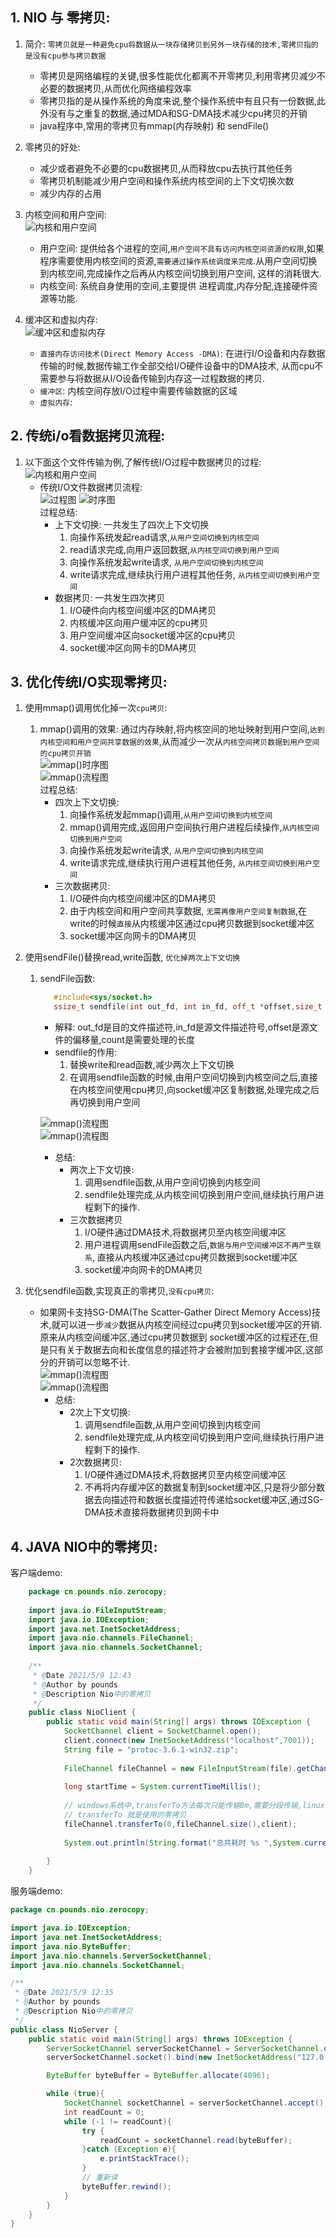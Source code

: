## 1. NIO 与 零拷贝:  
1. 简介: `零拷贝就是一种避免cpu将数据从一块存储拷贝到另外一块存储的技术,零拷贝指的是没有cpu参与拷贝数据`  
   - 零拷贝是网络编程的关键,很多性能优化都离不开零拷贝,利用零拷贝减少不必要的数据拷贝,从而优化网络编程效率  
   - 零拷贝指的是从操作系统的角度来说,整个操作系统中有且只有一份数据,此外没有与之重复的数据,通过MDA和SG-DMA技术减少cpu拷贝的开销
   - java程序中,常用的零拷贝有mmap(内存映射) 和 sendFile()
   
2. 零拷贝的好处:  
   - 减少或者避免不必要的cpu数据拷贝,从而释放cpu去执行其他任务  
   - 零拷贝机制能减少用户空间和操作系统内核空间的上下文切换次数
   - 减少内存的占用  
3. 内核空间和用户空间:  
   ![内核和用户空间](../../_media/chapter13_Netty/2_零拷贝/内核和用户空间.png)  
   - 用户空间: 提供给各个进程的空间,`用户空间不具有访问内核空间资源的权限`,如果程序需要使用内核空间的资源,`需要通过操作系统调度来完成`.从用户空间切换到内核空间,完成操作之后再从内核空间切换到用户空间,
   这样的消耗很大.
   - 内核空间: 系统自身使用的空间,主要提供 进程调度,内存分配,连接硬件资源等功能.  
4. 缓冲区和虚拟内存:  
   ![缓冲区和虚拟内存](../../_media/chapter13_Netty/2_零拷贝/缓冲区和虚拟内存.png)  
   - `直接内存访问技术(Direct Memory Access -DMA)`: 在进行I/O设备和内存数据传输的时候,数据传输工作全部交给I/O硬件设备中的DMA技术,
     从而cpu不需要参与将数据从I/O设备传输到内存这一过程数据的拷贝.  
   - `缓冲区`:  内核空间存放I/O过程中需要传输数据的区域  
   - `虚拟内存`:  
   

## 2. 传统i/o看数据拷贝流程:  
1. 以下面这个文件传输为例,了解传统I/O过程中数据拷贝的过程:  
   ![内核和用户空间](../../_media/chapter13_Netty/2_零拷贝/传统文件传输代码.png)  
   - 传统I/O文件数据拷贝流程:  
     ![过程图](../../_media/chapter13_Netty/2_零拷贝/传统文件传输过程图.png)
     ![时序图](../../_media/chapter13_Netty/2_零拷贝/传统文件传输拷贝流程时序图.png)  
     过程总结:
      - 上下文切换: 一共发生了四次上下文切换
         1. 向操作系统发起read请求,`从用户空间切换到内核空间`  
         2. read请求完成,向用户返回数据,`从内核空间切换到用户空间`  
         3. 向操作系统发起write请求, `从用户空间切换到内核空间`  
         4. write请求完成,继续执行用户进程其他任务, `从内核空间切换到用户空间`  
      - 数据拷贝:  一共发生四次拷贝
         1. I/O硬件向内核空间缓冲区的DMA拷贝
         2. 内核缓冲区向用户缓冲区的cpu拷贝  
         3. 用户空间缓冲区向socket缓冲区的cpu拷贝  
         4. socket缓冲区向网卡的DMA拷贝
   

## 3. 优化传统I/O实现零拷贝:  
1. 使用mmap()调用优化掉一次`cpu拷贝`:  
   1. mmap()调用的效果: 通过内存映射,将内核空间的地址映射到用户空间,`达到内核空间和用户空间共享数据的效果`,从而减少一次从`内核空间拷贝数据到用户空间的cpu拷贝开销`  
      ![mmap()时序图](../../_media/chapter13_Netty/2_零拷贝/mmap.png)  
      ![mmap()流程图](../../_media/chapter13_Netty/2_零拷贝/mmap流程图.png)  
      过程总结:  
      - 四次上下文切换:  
         1. 向操作系统发起mmap()调用,`从用户空间切换到内核空间`
         2. mmap()调用完成,返回用户空间执行用户进程后续操作,`从内核空间切换到用户空间`
         3. 向操作系统发起write请求, `从用户空间切换到内核空间`
         4. write请求完成,继续执行用户进程其他任务, `从内核空间切换到用户空间` 
      - 三次数据拷贝:  
         1. I/O硬件向内核空间缓冲区的DMA拷贝
         2. 由于内核空间和用户空间共享数据, `无需再像用户空间复制数据`,在write的时候`直接`从内核缓冲区通过cpu拷贝数据到socket缓冲区
         4. socket缓冲区向网卡的DMA拷贝
   
2. 使用sendFile()替换read,write函数, `优化掉两次上下文切换`  
   1. sendFile函数: 
      ```c++
         #include<sys/socket.h>
         ssize_t sendfile(int out_fd, int in_fd, off_t *offset,size_t count);
      ```
      - 解释: out_fd是目的文件描述符,in_fd是源文件描述符号,offset是源文件的偏移量,count是需要处理的长度
      - sendfile的作用: 
         1. 替换write和read函数,减少两次上下文切换
         2. 在调用sendfile函数的时候,由用户空间切换到内核空间之后,直接在内核空间使用cpu拷贝,向socket缓冲区复制数据,处理完成之后再切换到用户空间  
      
      ![mmap()流程图](../../_media/chapter13_Netty/2_零拷贝/sendFile.png)   
      ![mmap()流程图](../../_media/chapter13_Netty/2_零拷贝/send.png)   
      - 总结:  
         - 两次上下文切换:  
            1. 调用sendfile函数,从用户空间切换到内核空间  
            2. sendfile处理完成,从内核空间切换到用户空间,继续执行用户进程剩下的操作.
         - 三次数据拷贝
            1. I/O硬件通过DMA技术,将数据拷贝至内核空间缓冲区  
            2. 用户进程调用sendFile函数之后,`数据与用户空间缓冲区不再产生联系`, 直接从内核缓冲区通过cpu拷贝数据到socket缓冲区
            3. socket缓冲向网卡的DMA拷贝  
    
3. 优化sendfile函数,实现真正的零拷贝,`没有cpu拷贝`:  
   - 如果网卡支持SG-DMA(The Scatter-Gather Direct Memory Access)技术,就可以进一步`减少`数据从内核空间经过cpu拷贝到socket缓冲区的开销.原来从内核空间缓冲区,通过cpu拷贝数据到
   socket缓冲区的过程还在,但是只有关于数据去向和长度信息的描述符才会被附加到套接字缓冲区,这部分的开销可以忽略不计.  
     ![mmap()流程图](../../_media/chapter13_Netty/2_零拷贝/真正的零拷贝.png)   
     ![mmap()流程图](../../_media/chapter13_Netty/2_零拷贝/真正的零拷贝过程图-55.png)   
     - 总结:  
        - 2次上下文切换:
            1. 调用sendfile函数,从用户空间切换到内核空间
            2. sendfile处理完成,从内核空间切换到用户空间,继续执行用户进程剩下的操作. 
        - 2次数据拷贝:  
            1. I/O硬件通过DMA技术,将数据拷贝至内核空间缓冲区  
            2. 不再将内存缓冲区的数据复制到socket缓冲区,只是将少部分数据去向描述符和数据长度描述符传递给socket缓冲区,通过SG-DMA技术直接将数据拷贝到网卡中  


## 4. JAVA NIO中的零拷贝:
客户端demo:  
```java
    package cn.pounds.nio.zerocopy;
    
    import java.io.FileInputStream;
    import java.io.IOException;
    import java.net.InetSocketAddress;
    import java.nio.channels.FileChannel;
    import java.nio.channels.SocketChannel;
    
    /**
     * @Date 2021/5/9 12:43
     * @Author by pounds
     * @Description Nio中的零拷贝
     */
    public class NioClient {
        public static void main(String[] args) throws IOException {
            SocketChannel client = SocketChannel.open();
            client.connect(new InetSocketAddress("localhost",7001));
            String file = "protoc-3.6.1-win32.zip";
    
            FileChannel fileChannel = new FileInputStream(file).getChannel();
    
            long startTime = System.currentTimeMillis();
    
            // windows系统中,transferTo方法每次只能传输8m,需要分段传输,linux系统则不需要,下面这个写法是linux的写法\
            // transferTo 就是使用的零拷贝
            fileChannel.transferTo(0,fileChannel.size(),client);
    
            System.out.println(String.format("总共耗时 %s ",System.currentTimeMillis() - startTime));
    
        }
    }
```  
服务端demo:  
```java
package cn.pounds.nio.zerocopy;

import java.io.IOException;
import java.net.InetSocketAddress;
import java.nio.ByteBuffer;
import java.nio.channels.ServerSocketChannel;
import java.nio.channels.SocketChannel;

/**
 * @Date 2021/5/9 12:35
 * @Author by pounds
 * @Description Nio中的零拷贝
 */
public class NioServer {
    public static void main(String[] args) throws IOException {
        ServerSocketChannel serverSocketChannel = ServerSocketChannel.open();
        serverSocketChannel.socket().bind(new InetSocketAddress("127.0.0.1",7001));

        ByteBuffer byteBuffer = ByteBuffer.allocate(4096);

        while (true){
            SocketChannel socketChannel = serverSocketChannel.accept();
            int readCount = 0;
            while (-1 != readCount){
                try {
                    readCount = socketChannel.read(byteBuffer);
                }catch (Exception e){
                    e.printStackTrace();
                }
                // 重新读
                byteBuffer.rewind();
            }
        }
    }
}
```